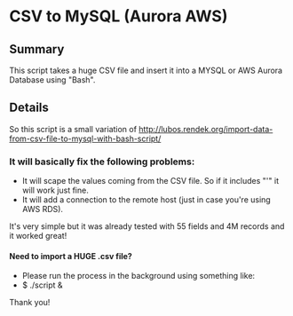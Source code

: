 # CSV to MySQL (Aurora AWS)

## Summary
This script takes a huge CSV file and insert it into a MYSQL or AWS Aurora Database using "Bash".

## Details
So this script is a small variation of http://lubos.rendek.org/import-data-from-csv-file-to-mysql-with-bash-script/

### It will basically fix the following problems:
* It will scape the values coming from the CSV file. So if it includes "'" it will work just fine.
* It will add a connection to the remote host (just in case you're using AWS RDS).

It's very simple but it was already tested with 55 fields and 4M records and it worked great!

#### Need to import a HUGE .csv file?

* Please run the process in the background using something like:
* $ ./script &

Thank you!